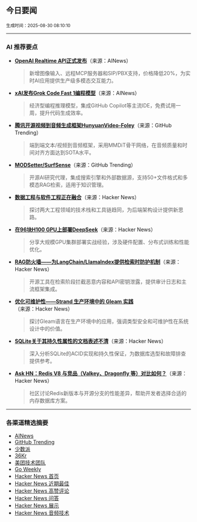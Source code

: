 ## 今日要闻

<sub> 生成时间：2025-08-30 08:10:10</sub>


---

### AI 推荐要点

- **[OpenAI Realtime API正式发布](https://openai.com/index/introducing-gpt-realtime/)**（来源：AINews）  
  > 新增图像输入、远程MCP服务器和SIP/PBX支持，价格降低20%，为实时AI应用提供生产级多模态交互能力。

- **[xAI发布Grok Code Fast 1编程模型](https://twitter.com/xai/status/1961129789944627207)**（来源：AINews）  
  > 经济型编程推理模型，集成GitHub Copilot等主流IDE，免费试用一周，提升代码生成效率。

- **[腾讯开源视频到音频生成框架HunyuanVideo-Foley](https://github.com/Tencent-Hunyuan/HunyuanVideo-Foley)**（来源：GitHub Trending）  
  > 端到端文本/视频到音频框架，采用MMDiT骨干网络，在音频质量和时间对齐方面达到SOTA水平。

- **[MODSetter/SurfSense](https://github.com/MODSetter/SurfSense)**（来源：GitHub Trending）  
  > 开源AI研究代理，集成搜索引擎和外部数据源，支持50+文件格式和多模态RAG检索，适用于知识管理。

- **[数据工程与软件工程正在融合](https://news.ycombinator.com/item?id=45067867)**（来源：Hacker News）  
  > 探讨两大工程领域的技术栈和工具链趋同，为后端架构设计提供新思路。

- **[在96块H100 GPU上部署DeepSeek](https://news.ycombinator.com/item?id=45064329)**（来源：Hacker News）  
  > 分享大规模GPU集群部署实战经验，涉及硬件配置、分布式训练和性能优化。

- **[RAG防火墙——为LangChain/LlamaIndex提供检索时防护机制](https://news.ycombinator.com/item?id=45068582)**（来源：Hacker News）  
  > 开源工具在检索阶段拦截恶意内容和API密钥泄露，提供审计日志和主流框架集成。

- **[优化可维护性——Strand 生产环境中的 Gleam 实践](https://news.ycombinator.com/item?id=45053462)**（来源：Hacker News）  
  > 探讨Gleam语言在生产环境中的应用，强调类型安全和可维护性在系统设计中的价值。

- **[SQLite关于其持久性属性的文档表述不清](https://news.ycombinator.com/item?id=45066999)**（来源：Hacker News）  
  > 深入分析SQLite的ACID实现和持久性保证，为数据库选型和故障排查提供参考。

- **[Ask HN：Redis V8 与竞品（Valkey、Dragonfly 等）对比如何？](https://news.ycombinator.com/item?id=45069760)**（来源：Hacker News）  
  > 社区讨论Redis新版本与开源分支的性能差异，帮助开发者选择合适的内存数据库方案。

---

### 各渠道精选摘要
- [AINews](./ai_news_summary_2025-08-30.md)
- [GitHub Trending](./github_trending_2025-08-30.md)
- [少数派](./shaoshupai_2025-08-30.md)
- [36Kr](./36kr_summary_2025-08-30.md)
- [美团技术团队](./meituan_2025-08-30.md)
- [Go Weekly](./go_weekly_2025-08-30.md)
- [Hacker News 首页](./hacker_news_frontpage_2025-08-30.md)
- [Hacker News 近期最佳](./hacker_news_best_2025-08-30.md)
- [Hacker News 高赞评论](./hacker_news_top_comments_2025-08-30.md)
- [Hacker News 问答](./hacker_news_ask_2025-08-30.md)
- [Hacker News 展示](./hacker_news_show_2025-08-30.md)
- [Hacker News 音频技术](./hacker_news_audio_tech_2025-08-30.md)